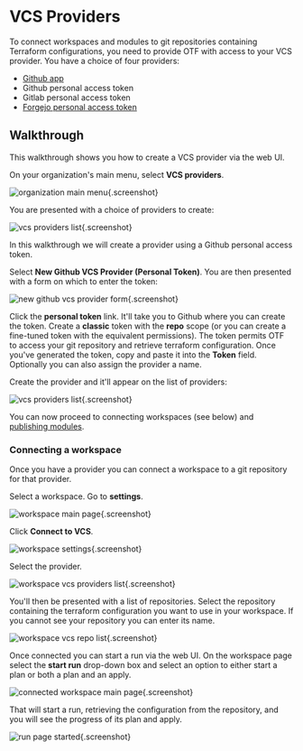 # VCS Providers

To connect workspaces and modules to git repositories containing Terraform configurations, you need to provide OTF with access to your VCS provider. You have a choice of four providers:

* [Github app](../github_app.md)
* Github personal access token
* Gitlab personal access token
* [Forgejo personal access token](forgejo.md)

## Walkthrough

This walkthrough shows you how to create a VCS provider via the web UI.

On your organization's main menu, select **VCS providers**.

![organization main menu](../images/organization_main_menu.png){.screenshot}

You are presented with a choice of providers to create:

![vcs providers list](../images/vcs_provider_list_including_github_app.png){.screenshot}

In this walkthrough we will create a provider using a Github personal access token.

Select **New Github VCS Provider (Personal Token)**. You are then presented with a form on which to enter the token:

![new github vcs provider form](../images/new_github_vcs_provider_form.png){.screenshot}

Click the **personal token** link. It'll take you to Github where you can create the token. Create a **classic** token with the **repo** scope (or you can create a fine-tuned token with the equivalent permissions). The token permits OTF to access your git repository and retrieve terraform configuration. Once you've generated the token, copy and paste it into the **Token** field. Optionally you can also assign the provider a name.

Create the provider and it'll appear on the list of providers:

![vcs providers list](../images/vcs_provider_created_github_pat_provider.png){.screenshot}

You can now proceed to connecting workspaces (see below) and [publishing modules](../registry.md).

### Connecting a workspace

Once you have a provider you can connect a workspace to a git repository for that provider.

Select a workspace. Go to **settings**.

![workspace main page](../images/workspace_main_page.png){.screenshot}

Click **Connect to VCS**.

![workspace settings](../images/workspace_settings.png){.screenshot}

Select the provider.

![workspace vcs providers list](../images/workspace_vcs_providers_list.png){.screenshot}

You'll then be presented with a list of repositories. Select the repository containing the terraform configuration you want to use in your workspace. If you cannot see your repository you can enter its name.

![workspace vcs repo list](../images/workspace_vcs_repo_list.png){.screenshot}

Once connected you can start a run via the web UI. On the workspace page select the **start run** drop-down box and select an option to either start a plan or both a plan and an apply.

![connected workspace main page](../images/connected_workspace_main_page.png){.screenshot}

That will start a run, retrieving the configuration from the repository, and you will see the progress of its plan and apply.

![run page started](../images/run_page_started.png){.screenshot}
